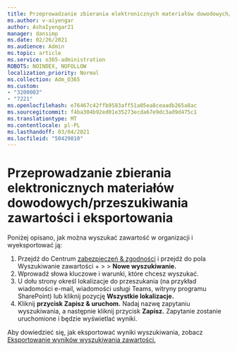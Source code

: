 ```yaml
---
title: Przeprowadzanie zbierania elektronicznych materiałów dowodowych/przeszukiwania zawartości i eksportowania
ms.author: v-aiyengar
author: AshaIyengar21
manager: dansimp
ms.date: 02/26/2021
ms.audience: Admin
ms.topic: article
ms.service: o365-administration
ROBOTS: NOINDEX, NOFOLLOW
localization_priority: Normal
ms.collection: Adm_O365
ms.custom:
- "3200003"
- "7221"
ms.openlocfilehash: e76467c42ffb9583aff51a05ea8ceaadb265a8ac
ms.sourcegitcommit: f4ba304b92ed01e35273ecda67e9dc3ad9d475c1
ms.translationtype: MT
ms.contentlocale: pl-PL
ms.lasthandoff: 03/04/2021
ms.locfileid: "50429810"
---
```

# <a name="perform-an-ediscoverycontent-search-and-export"></a>Przeprowadzanie zbierania elektronicznych materiałów dowodowych/przeszukiwania zawartości i eksportowania

Poniżej opisano, jak można wyszukać zawartość w organizacji i wyeksportować ją:

1. Przejdź do Centrum [zabezpieczeń & zgodności](https://go.microsoft.com/fwlink/?linkid=2086958) i przejdź do pola Wyszukiwanie zawartości +  >    >  **Nowe wyszukiwanie.**
1. Wprowadź słowa kluczowe i warunki, które chcesz wyszukać.
1. U dołu strony określ lokalizacje do przeszukania (na przykład wiadomości e-mail, wiadomości usługi Teams, witryny programu SharePoint) lub kliknij pozycję **Wszystkie lokalizacje.**
1. Kliknij **przycisk Zapisz & uruchom.** Nadaj nazwę zapytaniu wyszukiwania, a następnie kliknij przycisk **Zapisz.** Zapytanie zostanie uruchomione i będzie wyświetlać wyniki.

Aby dowiedzieć się, jak eksportować wyniki wyszukiwania, zobacz [Eksportowanie wyników wyszukiwania zawartości.](https://go.microsoft.com/fwlink/?linkid=2102118)

